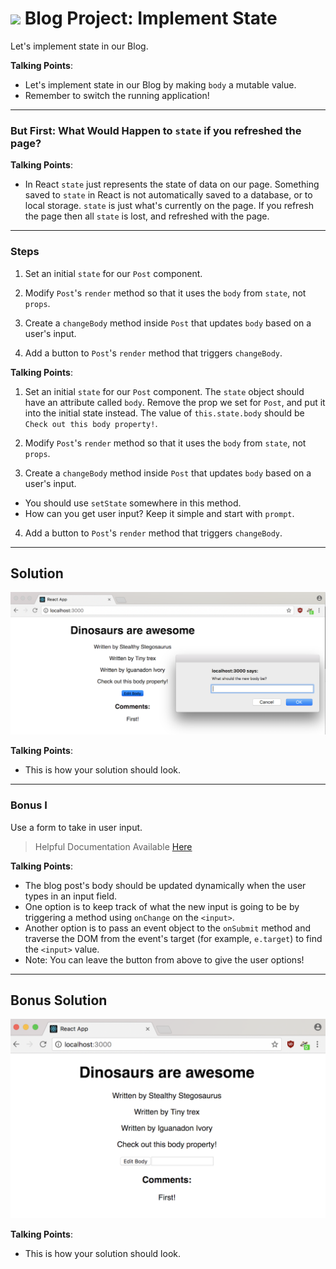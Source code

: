 # ![](https://ga-dash.s3.amazonaws.com/production/assets/logo-9f88ae6c9c3871690e33280fcf557f33.png) Blog Project: Implement State #

Let's implement state in our Blog.

<aside class="notes">

**Talking Points**:

- Let's implement state in our Blog by making `body` a mutable value.
- Remember to switch the running application!

</aside>

---

### But First: What Would Happen to `state` if you refreshed the page?


<aside class="notes">

**Talking Points**:

- In React `state` just represents the state of data on our page.
Something saved to `state` in React is not automatically saved to a database,
or to local storage. `state` is just what's currently on the page. If you
refresh the page then all `state` is lost, and refreshed with the page.

</aside>

---

### Steps

1. Set an initial `state` for our `Post` component. 

2. Modify `Post`'s `render` method so that it uses the `body` from `state`, not `props`.

3. Create a `changeBody` method inside `Post` that updates `body` based on a user's input.

4. Add a button to `Post`'s `render` method that triggers `changeBody`.

<aside class="notes">

**Talking Points**:

1. Set an initial `state` for our `Post` component. The `state` object should have an attribute called `body`.  Remove the prop we set for `Post`, and put it into the initial state instead. The value of `this.state.body` should be `Check out this body property!`.

2. Modify `Post`'s `render` method so that it uses the `body` from `state`, not `props`.

3. Create a `changeBody` method inside `Post` that updates `body` based on a user's input.
  - You should use `setState` somewhere in this method.
  - How can you get user input? Keep it simple and start with `prompt`.

4. Add a button to `Post`'s `render` method that triggers `changeBody`.

</aside>


--- 

## Solution

![Solution for Project](images/State_SOLUTION.png)

<aside class="notes">

**Talking Points**:

- This is how your solution should look.

</aside>

---

### Bonus I ###

Use a form to take in user input.

> Helpful Documentation Available [Here](https://reactjs.org/docs/forms.html)



<aside class="notes">

**Talking Points**:

- The blog post's body should be updated dynamically when the user types in an input field.
- One option is to keep track of what the new input is going to be by triggering a method using `onChange` on the `<input>`.
- Another option is to pass an event object to the `onSubmit` method and traverse the DOM from the event's target (for example, `e.target`) to find the `<input>` value.
- Note: You can leave the button from above to give the user options!

</aside>

---

## Bonus Solution

![Solution for Project](images/state_BONUS_SOLUTION.png)

<aside class="notes">

**Talking Points**:

- This is how your solution should look.
